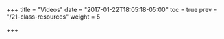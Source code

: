 +++
title = "Videos"
date = "2017-01-22T18:05:18-05:00"
toc = true
prev = "/21-class-resources"
weight = 5

+++
